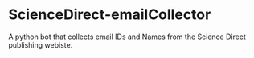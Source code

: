 # ScienceDirect-emailCollector
A python bot that collects email IDs and Names from the Science Direct publishing webiste.
